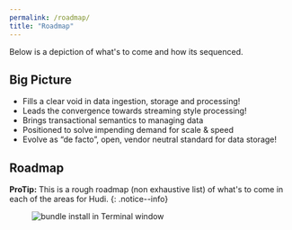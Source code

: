 ```yaml
---
permalink: /roadmap/
title: "Roadmap"
---
```


Below is a depiction of what's to come and how its sequenced.

## Big Picture

 - Fills a clear void in data ingestion, storage and processing!
 - Leads the convergence towards streaming style processing!
 - Brings transactional semantics to managing data 
 - Positioned to solve impending demand for scale & speed
 - Evolve as “de facto”, open, vendor neutral standard for data storage!


## Roadmap 

**ProTip:** This is a rough roadmap (non exhaustive list) of what's to come in each of the areas for Hudi.
{: .notice--info}

<figure>
  <img src="{{ '/assets/images/roadmap.png' | relative_url }}" alt="bundle install in Terminal window">
</figure>

